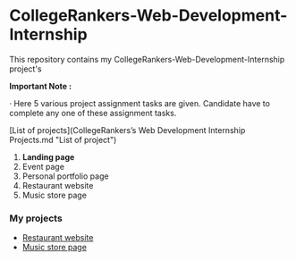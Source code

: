 # CollegeRankers-Web-Development-Internship

This repository contains my CollegeRankers-Web-Development-Internship project's

**Important Note :**

· Here 5 various project assignment tasks are given. Candidate have to complete any one of these assignment tasks.

[List of projects](CollegeRankers’s Web Development Internship Projects.md "List of project")

1. **Landing page**
2. Event page
3. Personal portfolio page
4. Restaurant website
5. Music store page

### **My projects**

* [Restaurant website](https://prathampitty.github.io/CollegeRankers-Web-Development-Internship/Restaurant%20website/ "Restaurant website")
* [Music store page](https://prathampitty.github.io/CollegeRankers-Web-Development-Internship/Music%20store%20page/ "Music store page")
